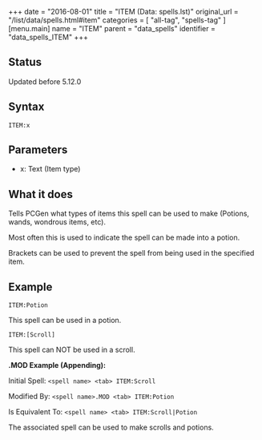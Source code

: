 +++
date = "2016-08-01"
title = "ITEM (Data: spells.lst)"
original_url = "/list/data/spells.html#item"
categories = [ "all-tag", "spells-tag" ]
[menu.main]
    name = "ITEM"
    parent = "data_spells"
    identifier = "data_spells_ITEM"
+++

## Status

Updated before 5.12.0

## Syntax

`ITEM:x`

## Parameters

-   x: Text (Item type)



What it does
------------

Tells PCGen what types of items this spell can be used to make (Potions,
wands, wondrous items, etc).

Most often this is used to indicate the spell can be made into a potion.

Brackets can be used to prevent the spell from being used in the
specified item.

Example
-------

`ITEM:Potion`

This spell can be used in a potion.

`ITEM:[Scroll]`

This spell can NOT be used in a scroll.

**.MOD Example (Appending):**

Initial Spell: `<spell name> <tab> ITEM:Scroll`

Modified By: `<spell name>.MOD <tab> ITEM:Potion`

Is Equivalent To: `<spell name> <tab> ITEM:Scroll|Potion`

The associated spell can be used to make scrolls and potions.

